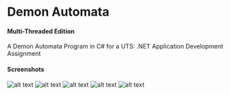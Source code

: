 # Demon Automata
#### Multi-Threaded Edition
A Demon Automata Program in C# for a UTS: .NET Application Development Assignment
#### Screenshots
![alt text](https://raw.githubusercontent.com/ddoodm/Demon-Automata-Threaded/master/NetAppsAssignmentTwo/doc/scr%20(1).png "Demon Automata")
![alt text](https://raw.githubusercontent.com/ddoodm/Demon-Automata-Threaded/master/NetAppsAssignmentTwo/doc/scr%20(2).png "Demon Automata")
![alt text](https://raw.githubusercontent.com/ddoodm/Demon-Automata-Threaded/master/NetAppsAssignmentTwo/doc/scr%20(3).png "Demon Automata")
![alt text](https://raw.githubusercontent.com/ddoodm/Demon-Automata-Threaded/master/NetAppsAssignmentTwo/doc/scr%20(4).png "Demon Automata")
![alt text](https://raw.githubusercontent.com/ddoodm/Demon-Automata-Threaded/master/NetAppsAssignmentTwo/doc/scr%20(5).png "Demon Automata")
